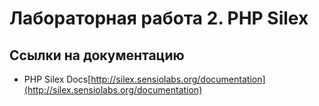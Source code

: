 # Лабораторная работа 2. PHP Silex

## Ссылки на документацию
- PHP Silex Docs[http://silex.sensiolabs.org/documentation](http://silex.sensiolabs.org/documentation)
